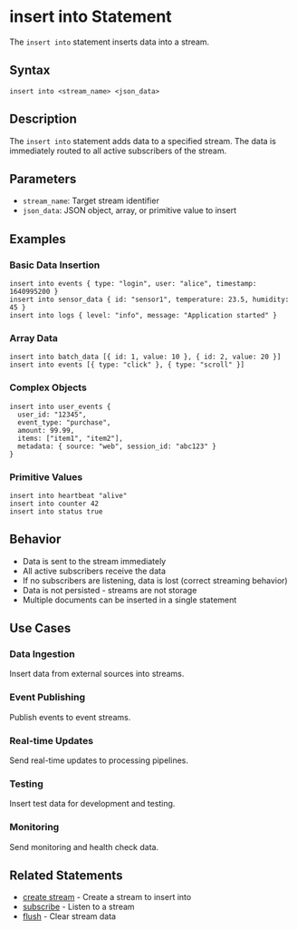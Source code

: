 # insert into Statement

The `insert into` statement inserts data into a stream.

## Syntax

```jsonjet
insert into <stream_name> <json_data>
```

## Description

The `insert into` statement adds data to a specified stream. The data is immediately routed to all active subscribers of the stream.

## Parameters

- `stream_name`: Target stream identifier
- `json_data`: JSON object, array, or primitive value to insert

## Examples

### Basic Data Insertion

```jsonjet
insert into events { type: "login", user: "alice", timestamp: 1640995200 }
insert into sensor_data { id: "sensor1", temperature: 23.5, humidity: 45 }
insert into logs { level: "info", message: "Application started" }
```

### Array Data

```jsonjet
insert into batch_data [{ id: 1, value: 10 }, { id: 2, value: 20 }]
insert into events [{ type: "click" }, { type: "scroll" }]
```

### Complex Objects

```jsonjet
insert into user_events {
  user_id: "12345",
  event_type: "purchase",
  amount: 99.99,
  items: ["item1", "item2"],
  metadata: { source: "web", session_id: "abc123" }
}
```

### Primitive Values

```jsonjet
insert into heartbeat "alive"
insert into counter 42
insert into status true
```

## Behavior

- Data is sent to the stream immediately
- All active subscribers receive the data
- If no subscribers are listening, data is lost (correct streaming behavior)
- Data is not persisted - streams are not storage
- Multiple documents can be inserted in a single statement

## Use Cases

### Data Ingestion
Insert data from external sources into streams.

### Event Publishing
Publish events to event streams.

### Real-time Updates
Send real-time updates to processing pipelines.

### Testing
Insert test data for development and testing.

### Monitoring
Send monitoring and health check data.

## Related Statements

- [create stream](./create-stream.md) - Create a stream to insert into
- [subscribe](./subscribe.md) - Listen to a stream
- [flush](./flush.md) - Clear stream data 